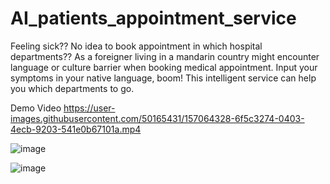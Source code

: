 # AI_patients_appointment_service
Feeling sick?? No idea to book appointment in which hospital departments??  As a foreigner living in a mandarin country might encounter language or culture barrier when booking medical appointment.  Input your symptoms in your native language, boom! This intelligent service can help you which departments to go.  


Demo Video
https://user-images.githubusercontent.com/50165431/157064328-6f5c3274-0403-4ecb-9203-541e0b67101a.mp4



![image](https://user-images.githubusercontent.com/50165431/157068252-02ed7d60-4062-4449-ae1e-56b291ce82b3.png)

![image](https://user-images.githubusercontent.com/50165431/157069551-a1d64194-0874-4be8-9215-b182ef9065db.png)
